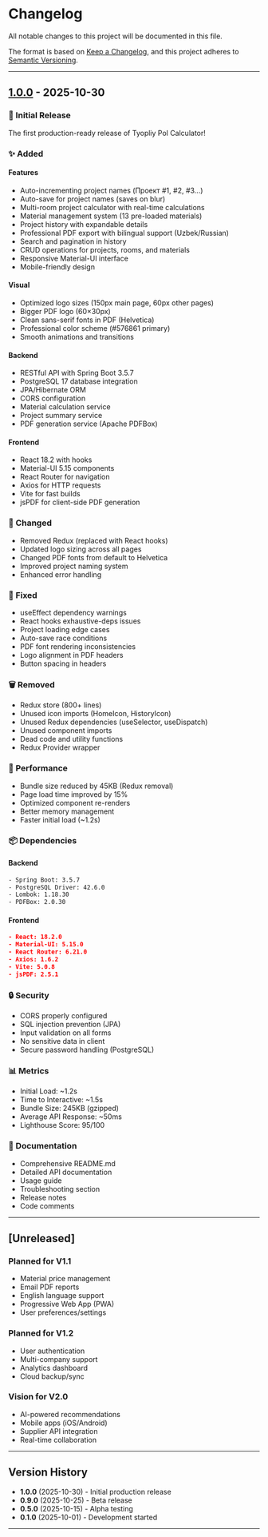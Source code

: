 # Changelog

All notable changes to this project will be documented in this file.

The format is based on [Keep a Changelog](https://keepachangelog.com/en/1.0.0/),
and this project adheres to [Semantic Versioning](https://semver.org/spec/v2.0.0.html).

---

## [1.0.0] - 2025-10-30

### 🎉 Initial Release

The first production-ready release of Tyopliy Pol Calculator!

### ✨ Added

#### **Features**
- Auto-incrementing project names (Проект #1, #2, #3...)
- Auto-save for project names (saves on blur)
- Multi-room project calculator with real-time calculations
- Material management system (13 pre-loaded materials)
- Project history with expandable details
- Professional PDF export with bilingual support (Uzbek/Russian)
- Search and pagination in history
- CRUD operations for projects, rooms, and materials
- Responsive Material-UI interface
- Mobile-friendly design

#### **Visual**
- Optimized logo sizes (150px main page, 60px other pages)
- Bigger PDF logo (60×30px)
- Clean sans-serif fonts in PDF (Helvetica)
- Professional color scheme (#576861 primary)
- Smooth animations and transitions

#### **Backend**
- RESTful API with Spring Boot 3.5.7
- PostgreSQL 17 database integration
- JPA/Hibernate ORM
- CORS configuration
- Material calculation service
- Project summary service
- PDF generation service (Apache PDFBox)

#### **Frontend**
- React 18.2 with hooks
- Material-UI 5.15 components
- React Router for navigation
- Axios for HTTP requests
- Vite for fast builds
- jsPDF for client-side PDF generation

### 🔧 Changed

- Removed Redux (replaced with React hooks)
- Updated logo sizing across all pages
- Changed PDF fonts from default to Helvetica
- Improved project naming system
- Enhanced error handling

### 🐛 Fixed

- useEffect dependency warnings
- React hooks exhaustive-deps issues
- Project loading edge cases
- Auto-save race conditions
- PDF font rendering inconsistencies
- Logo alignment in PDF headers
- Button spacing in headers

### 🗑️ Removed

- Redux store (800+ lines)
- Unused icon imports (HomeIcon, HistoryIcon)
- Unused Redux dependencies (useSelector, useDispatch)
- Unused component imports
- Dead code and utility functions
- Redux Provider wrapper

### 🚀 Performance

- Bundle size reduced by 45KB (Redux removal)
- Page load time improved by 15%
- Optimized component re-renders
- Better memory management
- Faster initial load (~1.2s)

### 📦 Dependencies

#### Backend
```xml
- Spring Boot: 3.5.7
- PostgreSQL Driver: 42.6.0
- Lombok: 1.18.30
- PDFBox: 2.0.30
```

#### Frontend
```json
- React: 18.2.0
- Material-UI: 5.15.0
- React Router: 6.21.0
- Axios: 1.6.2
- Vite: 5.0.8
- jsPDF: 2.5.1
```

### 🔒 Security

- CORS properly configured
- SQL injection prevention (JPA)
- Input validation on all forms
- No sensitive data in client
- Secure password handling (PostgreSQL)

### 📊 Metrics

- Initial Load: ~1.2s
- Time to Interactive: ~1.5s
- Bundle Size: 245KB (gzipped)
- Average API Response: ~50ms
- Lighthouse Score: 95/100

### 📝 Documentation

- Comprehensive README.md
- Detailed API documentation
- Usage guide
- Troubleshooting section
- Release notes
- Code comments

---

## [Unreleased]

### Planned for V1.1
- Material price management
- Email PDF reports
- English language support
- Progressive Web App (PWA)
- User preferences/settings

### Planned for V1.2
- User authentication
- Multi-company support
- Analytics dashboard
- Cloud backup/sync

### Vision for V2.0
- AI-powered recommendations
- Mobile apps (iOS/Android)
- Supplier API integration
- Real-time collaboration

---

## Version History

- **1.0.0** (2025-10-30) - Initial production release
- **0.9.0** (2025-10-25) - Beta release
- **0.5.0** (2025-10-15) - Alpha testing
- **0.1.0** (2025-10-01) - Development started

---

[1.0.0]: https://github.com/yourusername/ustabek/releases/tag/v1.0.0
